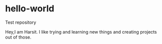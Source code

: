 # hello-world
Test repository

Hey,I am Harsit. I like trying and learning new things and creating projects out of those. 
